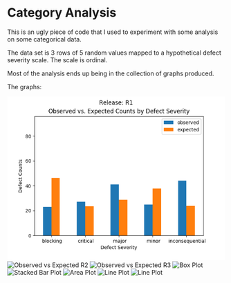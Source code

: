 # Category Analysis

This is an ugly piece of code that I used to experiment with some analysis on some categorical data.

The data set is 3 rows of 5 random values mapped to a hypothetical defect severity scale.
The scale is ordinal.

Most of the analysis ends up being in the collection of graphs produced.

The graphs:

![Observed vs Expected R1](https://github.com/bminard/experimental/blob/master/category_analysis/Figure_1.png)
![Observed vs Expected R2](https://github.com/bminard/experimental/blob/master/category_analysis/Figure_2.jpg "Observed vs Expected R2")
![Observed vs Expected R3](https://github.com/bminard/experimental/blob/master/category_analysis/Figure_3.jpg "Observed vs Expected R3")
![Box Plot](https://github.com/bminard/experimental/blob/master/category_analysis/Figure_4.jpg "Box Plot")
![Stacked Bar Plot](https://github.com/bminard/experimental/blob/master/category_analysis/Figure_5.jpg "Stacked Bar Plot")
![Area Plot](https://github.com/bminard/experimental/blob/master/category_analysis/Figure_6.jpg "Area Plot")
![Line Plot](https://github.com/bminard/experimental/blob/master/category_analysis/Figure_7.jpg "Line Plot")
![Line Plot](https://github.com/bminard/experimental/blob/master/category_analysis/Figure_8.jpg "Line Plot")
